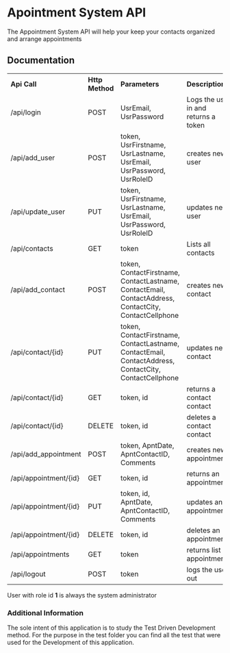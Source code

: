 # Apointment System API

<p>The Appointment System API will help your keep your contacts organized and arrange appointments</p>
                <h2>Documentation</h2>
                <table style="width:100%">
                    <tr>
                        <th style="text-align:left;">Api Call</th>
                        <th style="text-align:left;">Http Method</th>
                        <th style="text-align:left;">Parameters</th>
                        <th style="text-align:left;">Description</th>
                    </tr>
                    <tr>
                        <td>/api/login</td>
                        <td>POST</td>
                        <td>UsrEmail, UsrPassword</td>
                        <td>Logs the user in and returns a token</td>
                    </tr>
                    <tr>
                        <td>/api/add_user</td>
                        <td>POST</td>
                        <td>token, UsrFirstname, UsrLastname, UsrEmail, UsrPassword, UsrRoleID</td>
                        <td>creates new user</td>
                    </tr>
                    <tr>
                        <td>/api/update_user</td>
                        <td>PUT</td>
                        <td>token, UsrFirstname, UsrLastname, UsrEmail, UsrPassword, UsrRoleID</td>
                        <td>updates new user</td>
                    </tr>
                    <tr>
                        <td>/api/contacts</td>
                        <td>GET</td>
                        <td>token</td>
                        <td>Lists all contacts</td>
                    </tr>
                    <tr>
                        <td>/api/add_contact</td>
                        <td>POST</td>
                        <td>token, ContactFirstname, ContactLastname, ContactEmail, ContactAddress, ContactCity, ContactCellphone</td>
                        <td>creates new contact</td>
                    </tr>
                    <tr>
                        <td>/api/contact/{id}</td>
                        <td>PUT</td>
                        <td>token, ContactFirstname, ContactLastname, ContactEmail, ContactAddress, ContactCity, ContactCellphone</td>
                        <td>updates new contact</td>
                    </tr>
                    <tr>
                        <td>/api/contact/{id}</td>
                        <td>GET</td>
                        <td>token, id</td>
                        <td>returns a contact contact</td>
                    </tr>
                    <tr>
                        <td>/api/contact/{id}</td>
                        <td>DELETE</td>
                        <td>token, id</td>
                        <td>deletes a contact contact</td>
                    </tr>
                    <tr>
                        <td>/api/add_appointment</td>
                        <td>POST</td>
                        <td>token, ApntDate, ApntContactID, Comments</td>
                        <td>creates new appointment</td>
                    </tr>
                    <tr>
                        <td>/api/appointment/{id}</td>
                        <td>GET</td>
                        <td>token, id</td>
                        <td>returns an appointment</td>
                    </tr>
                    <tr>
                        <td>/api/appointment/{id}</td>
                        <td>PUT</td>
                        <td>token, id, ApntDate, ApntContactID, Comments</td>
                        <td>updates an appointment</td>
                    </tr>
                    <tr>
                        <td>/api/appointment/{id}</td>
                        <td>DELETE</td>
                        <td>token, id</td>
                        <td>deletes an appointment</td>
                    </tr>
                    <tr>
                        <td>/api/appointments</td>
                        <td>GET</td>
                        <td>token</td>
                        <td>returns list of appointments</td>
                    </tr>
                    <tr>
                        <td>/api/logout</td>
                        <td>POST</td>
                        <td>token</td>
                        <td>logs the user out</td>
                    </tr>
                </table>
                <p>User with role id <b>1</b> is always the system administrator</p>
                <h3>Additional Information</h3>
                <p>
                    The sole intent of this application is to study the Test Driven Development method.
                    For the purpose in the test folder you can find all the test that were used for
                    the Development of this application.
                </p>